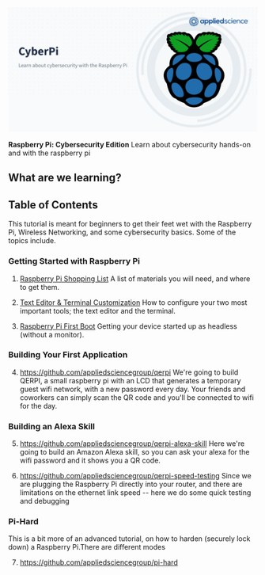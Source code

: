 ![CyberPi](/cyber-pi-github-profile.png)

**Raspberry Pi: Cybersecurity Edition**
Learn about cybersecurity hands-on and with the raspberry pi

## What are we learning?


## Table of Contents
This tutorial is meant for beginners to get their feet wet with the Raspberry Pi, Wireless Networking, and some cybersecurity basics. Some of the topics include.


### Getting Started with Raspberry Pi

1. [Raspberry Pi Shopping List](/001-raspberry-pi-shopping-list/README.md)
A list of materials you will need, and where to get them.  

2. [Text Editor & Terminal Customization](/002-text-editor-and-terminal-configuration/README.md)
How to configure your two most important tools; the text editor and the terminal.

3. [Raspberry Pi First Boot](/003-raspberry-pi-first-boot/README.mnd)
Getting your device started up as headless (without a monitor).

### Building Your First Application
4. https://github.com/appliedsciencegroup/qerpi
We're going to build QERPI, a small raspberry pi with an LCD that generates a temporary guest wifi network, with a new password every day. Your friends and coworkers can simply scan the QR code and you'll be connected to wifi for the day.

### Building an Alexa Skill
5. https://github.com/appliedsciencegroup/qerpi-alexa-skill
Here we're going to build an Amazon Alexa skill, so you can ask your alexa for the wifi password and it shows you a QR code.

6. https://github.com/appliedsciencegroup/qerpi-speed-testing
Since we are plugging the Raspberry Pi directly into your router, and there are limitations on the ethernet link speed -- here we do some quick testing and debugging

### Pi-Hard
This is a bit more of an advanced tutorial, on how to harden (securely lock down) a Raspberry Pi.There are different modes

7. https://github.com/appliedsciencegroup/pi-hard